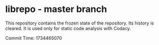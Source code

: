 # librepo - master branch

This repository contains the frozen state of the repository.
Its history is cleared. It is used only for static code
analysis with Codacy.

Commit Time: 1734465070